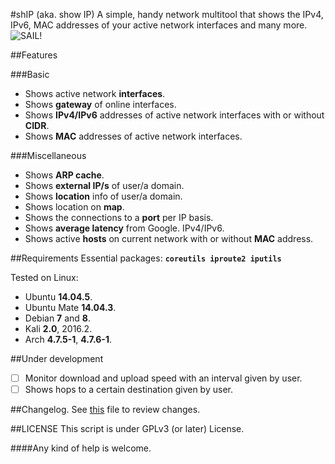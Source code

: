 #shIP (aka. show IP)
A simple, handy network multitool that shows the IPv4, IPv6, MAC addresses of your active network interfaces and many more.<br/>
<img src="https://raw.githubusercontent.com/xtonousou/shIP/master/imgs/head.png" title="SAIL!"/>

##Features

###Basic
- Shows active network **interfaces**.<br/>
- Shows **gateway** of online interfaces.<br/>
- Shows **IPv4/IPv6** addresses of active network interfaces with or without **CIDR**.<br/>
- Shows **MAC** addresses of active network interfaces.<br/>

###Miscellaneous
- Shows **ARP cache**.<br/>
- Shows **external IP/s** of user/a domain.<br/>
- Shows **location** info of user/a domain.<br/>
- Shows location on **map**.<br/>
- Shows the connections to a **port** per IP basis.<br/>
- Shows **average latency** from Google. IPv4/IPv6.<br/>
- Shows active **hosts** on current network with or without **MAC** address.<br/>

##Requirements
Essential packages: **```coreutils iproute2 iputils```**<br/>

Tested on Linux:<br/>

- Ubuntu **14.04.5**.<br/>
- Ubuntu Mate **14.04.3**.<br/>
- Debian **7** and **8**.<br/>
- Kali **2.0**, 2016.2.<br/>
- Arch **4.7.5-1**, **4.7.6-1**.<br/>

##Under development
- [ ] Monitor download and upload speed with an interval given by user.<br/>
- [ ] Shows hops to a certain destination given by user.<br/>

##Changelog.
See [this](https://github.com/xtonousou/shIP/blob/master/changelog.md) file to review changes.<br/>

##LICENSE
This script is under GPLv3 (or later) License.<br/>

####Any kind of help is welcome.<br/>
